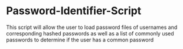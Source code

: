 # Password-Identifier-Script
This script will allow the user to load password files of usernames and corresponding hashed passwords as well as a list of commonly used passwords to determine if the user has a common password
